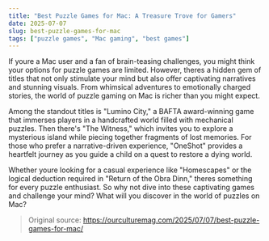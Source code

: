 ```yaml
---
title: "Best Puzzle Games for Mac: A Treasure Trove for Gamers"
date: 2025-07-07
slug: best-puzzle-games-for-mac
tags: ["puzzle games", "Mac gaming", "best games"]
---
```


If youre a Mac user and a fan of brain-teasing challenges, you might think your options for puzzle games are limited. However, theres a hidden gem of titles that not only stimulate your mind but also offer captivating narratives and stunning visuals. From whimsical adventures to emotionally charged stories, the world of puzzle gaming on Mac is richer than you might expect.

Among the standout titles is "Lumino City," a BAFTA award-winning game that immerses players in a handcrafted world filled with mechanical puzzles. Then there's "The Witness," which invites you to explore a mysterious island while piecing together fragments of lost memories. For those who prefer a narrative-driven experience, "OneShot" provides a heartfelt journey as you guide a child on a quest to restore a dying world.

Whether youre looking for a casual experience like "Homescapes" or the logical deduction required in "Return of the Obra Dinn," theres something for every puzzle enthusiast. So why not dive into these captivating games and challenge your mind? What will you discover in the world of puzzles on Mac?
> Original source: https://ourculturemag.com/2025/07/07/best-puzzle-games-for-mac/